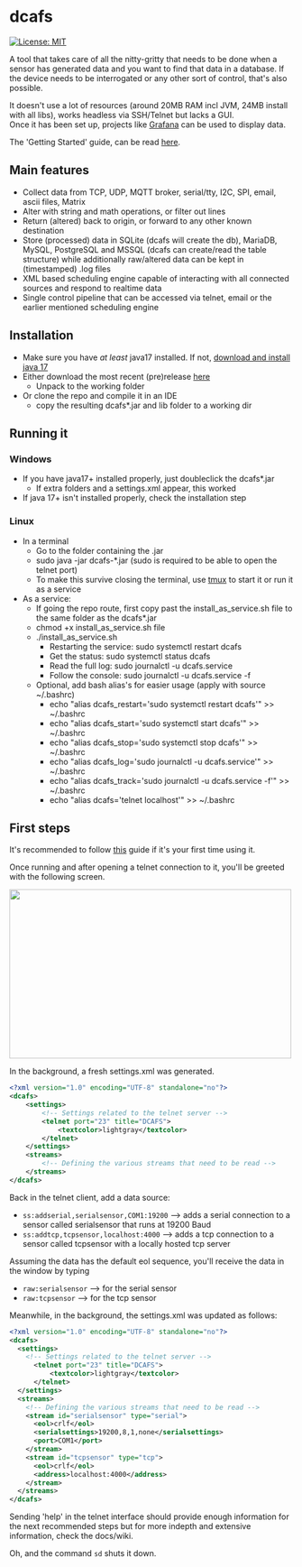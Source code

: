 dcafs
=========
[![License: MIT](https://img.shields.io/badge/License-MIT-yellow.svg)](https://opensource.org/licenses/MIT)  

A tool that takes care of all the nitty-gritty that needs to be done when a sensor has generated data and you want to find that data in a database.  If the device needs to be interrogated or any other sort of control, that's also possible.   

It doesn't use a lot of resources (around 20MB RAM incl JVM, 24MB install with all libs), works headless via SSH/Telnet but lacks a GUI.  
Once it has been set up, projects like [Grafana](https://grafana.com/) can be used to display data.  

The 'Getting Started' guide, can be read [here](https://github.com/michieltjampens/dcafs/blob/main/docs/Basics.md).

## Main features
* Collect data from TCP, UDP, MQTT broker, serial/tty, I2C, SPI, email, ascii files, Matrix
* Alter with string and math operations, or filter out lines
* Return (altered) back to origin, or forward to any other known destination
* Store (processed) data in SQLite (dcafs will create the db), MariaDB, MySQL, PostgreSQL and MSSQL (dcafs can 
create/read the table structure) while additionally raw/altered data can be kept in (timestamped) .log files
* XML based scheduling engine capable of interacting with all connected sources and respond to realtime data
* Single control pipeline that can be accessed via telnet, email or the earlier mentioned scheduling engine

## Installation
* Make sure you have _at least_ java17 installed. If not, [download and install java 17](https://adoptium.net/)
* Either download the most recent (pre)release [here](https://github.com/michieltjampens/dcafs/releases)
  * Unpack to the working folder  
* Or clone the repo and compile it in an IDE
  * copy the resulting dcafs*.jar and lib folder to a working dir

## Running it
### Windows
* If you have java17+ installed properly, just doubleclick the dcafs*.jar
  * If extra folders and a settings.xml appear, this worked
* If java 17+ isn't installed properly, check the installation step
   
### Linux
* In a terminal
  * Go to the folder containing the .jar
  * sudo java -jar dcafs-*.jar  (sudo is required to be able to open the telnet port)
  * To make this survive closing the terminal, use [tmux](https://linuxize.com/post/getting-started-with-tmux/) to start it or run it as a service
* As a service:
  * If going the repo route, first copy past the install_as_service.sh file to the same folder as the dcafs*.jar 
  * chmod +x install_as_service.sh file
  * ./install_as_service.sh
    * Restarting the service: sudo systemctl restart dcafs
    * Get the status: sudo systemctl status dcafs
    * Read the full log: sudo journalctl -u dcafs.service
    * Follow the console: sudo journalctl -u dcafs.service -f
   * Optional, add bash alias's for easier usage (apply with source ~/.bashrc)
     * echo "alias dcafs_restart='sudo systemctl restart dcafs'" >> ~/.bashrc
     * echo "alias dcafs_start='sudo systemctl start dcafs'" >> ~/.bashrc
     * echo "alias dcafs_stop='sudo systemctl stop dcafs'" >> ~/.bashrc
     * echo "alias dcafs_log='sudo journalctl -u dcafs.service'" >> ~/.bashrc
     * echo "alias dcafs_track='sudo journalctl -u dcafs.service -f'" >> ~/.bashrc
     * echo "alias dcafs='telnet localhost'" >> ~/.bashrc
  
## First steps

It's recommended to follow [this](https://github.com/michieltjampens/dcafs/blob/main/docs/Basics.md) guide if it's your first time using it.

Once running and after opening a telnet connection to it, you'll be greeted with the following screen.

<img src="https://user-images.githubusercontent.com/60646590/112713982-65630380-8ed8-11eb-8987-109a2a066b66.png" width="500" height="300">

In the background, a fresh settings.xml was generated.
````xml
<?xml version="1.0" encoding="UTF-8" standalone="no"?>
<dcafs>
    <settings>
        <!-- Settings related to the telnet server -->
        <telnet port="23" title="DCAFS">
            <textcolor>lightgray</textcolor>
        </telnet>
    </settings>
    <streams>
        <!-- Defining the various streams that need to be read -->
    </streams>
</dcafs>
````
Back in the telnet client, add a data source:
* `ss:addserial,serialsensor,COM1:19200`  --> adds a serial connection to a sensor called serialsensor that runs at 19200 Baud
* `ss:addtcp,tcpsensor,localhost:4000`  --> adds a tcp connection to a sensor called tcpsensor with a locally hosted tcp server

Assuming the data has the default eol sequence, you'll receive the data in the window by typing
* `raw:serialsensor` --> for the serial sensor
* `raw:tcpsensor` --> for the tcp sensor

Meanwhile, in the background, the settings.xml was updated as follows:
````xml
<?xml version="1.0" encoding="UTF-8" standalone="no"?>
<dcafs>
  <settings>
    <!-- Settings related to the telnet server -->
      <telnet port="23" title="DCAFS">
          <textcolor>lightgray</textcolor>
      </telnet>
  </settings>
  <streams>
    <!-- Defining the various streams that need to be read -->
    <stream id="serialsensor" type="serial">
      <eol>crlf</eol>
      <serialsettings>19200,8,1,none</serialsettings>
      <port>COM1</port>
    </stream>
    <stream id="tcpsensor" type="tcp">
      <eol>crlf</eol>
      <address>localhost:4000</address>
    </stream>
  </streams>
</dcafs>
````
Sending 'help' in the telnet interface should provide enough information for the next recommended steps but for more indepth and extensive information, check the docs/wiki.   

Oh, and the command `sd` shuts it down.
